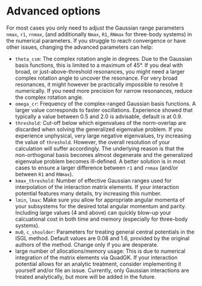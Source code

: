 # Advanced options

For most cases you only need to adjust the Gaussian range parameters `nmax`, `r1`, `rnmax`, (and additionally `Nmax`, `R1`, `RNmax` for three-body systems) in the numerical parameters. If you struggle to reach convergence or have other issues, changing the advanced parameters can help:

- `theta_csm`: The complex rotation angle in degrees. Due to the Gaussian basis functions, this is limited to a maximum of 45°. If you deal with broad, or just-above-threshold resonances, you might need a larger complex rotation angle to uncover the resonance. For very broad resonances, it might however be practically impossible to resolve it numerically. If you need more precision for narrow resonances, reduce the complex rotation angle.
- `omega_cr`: Frequency of the complex-ranged Gaussian basis functions. A larger value corresponds to faster oscillations. Experience showed that typically a value between 0.5 and 2.0 is advisable, default is at 0.9.
- `threshold`: Cut-off below which eigenvalues of the norm-overlap are discarded when solving the generalized eigenvalue problem. If you experience unphysical, very large negative eigenvalues, try increasing the value of `threshold`. However, the overall resolution of your calculation will suffer accordingly. The underlying reason is that the non-orthogonal basis becomes almost degenerate and the generalized eigenvalue problem becomes ill-defined. A better solution is in most cases to ensure a larger difference between `r1` and `rnmax` (and/or between `R1` and `RNmax`).
- `kmax_threshold`: Number of effective Gaussian ranges used for interpolation of the interaction matrix elements. If your interaction potential features many details, try increasing this number.
- `lmin`, `lmax`: Make sure you allow for appropriate angular momenta of your subsystems for the desired total angular momentum and parity. Including large values (4 and above) can quickly blow-up your calcuational cost in both time and memory (especially for three-body systems).
- `mu0`, `c_shoulder`: Parameters for treating general central potentials in the ISGL method. Default values are 0.08 and 1.6, provided by the original authors of the method. Change only if you are desperate.
- large number of allocations/memory usage: This is due to numerical integration of the matrix elements via QuadGK. If your interaction potential allows for an analytic treatment, consider implementing it yourself and/or file an issue. Currently, only Gaussian interactions are treated analytically, but more will be added in the future.